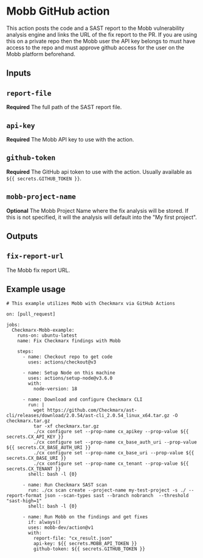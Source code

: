 # Mobb GitHub action

This action posts the code and a SAST report to the Mobb vulnerability analysis engine and links the URL of the fix report to the PR. If you are using this on a private repo then the Mobb user the API key belongs to must have access to the repo and must approve github access for the user on the Mobb platform beforehand.

## Inputs

## `report-file`

**Required** The full path of the SAST report file.

## `api-key`

**Required** The Mobb API key to use with the action.

## `github-token`

**Required** The GitHub api token to use with the action. Usually available as `${{ secrets.GITHUB_TOKEN }}`.

## `mobb-project-name`

**Optional** The Mobb Project Name where the fix analysis will be stored. If this is not specified, it will the analysis will default into the "My first project". 

## Outputs

## `fix-report-url`

The Mobb fix report URL.

## Example usage

```
# This example utilizes Mobb with Checkmarx via GitHub Actions

on: [pull_request]

jobs:
  Checkmarx-Mobb-example:
    runs-on: ubuntu-latest
    name: Fix Checkmarx findings with Mobb

    steps:
      - name: Checkout repo to get code
        uses: actions/checkout@v3

      - name: Setup Node on this machine
        uses: actions/setup-node@v3.6.0
        with:
          node-version: 18

      - name: Download and configure Checkmarx CLI
        run: |
          wget https://github.com/Checkmarx/ast-cli/releases/download/2.0.54/ast-cli_2.0.54_linux_x64.tar.gz -O checkmarx.tar.gz
          tar -xf checkmarx.tar.gz
          ./cx configure set --prop-name cx_apikey --prop-value ${{ secrets.CX_API_KEY }}
          ./cx configure set --prop-name cx_base_auth_uri --prop-value ${{ secrets.CX_BASE_AUTH_URI }}
          ./cx configure set --prop-name cx_base_uri --prop-value ${{ secrets.CX_BASE_URI }}
          ./cx configure set --prop-name cx_tenant --prop-value ${{ secrets.CX_TENANT }}
        shell: bash -l {0}

      - name: Run Checkmarx SAST scan
        run: ./cx scan create --project-name my-test-project -s ./ --report-format json --scan-types sast --branch nobranch  --threshold "sast-high=1"
        shell: bash -l {0}

      - name: Run Mobb on the findings and get fixes
        if: always()
        uses: mobb-dev/action@v1
        with:
          report-file: "cx_result.json"
          api-key: ${{ secrets.MOBB_API_TOKEN }}
          github-token: ${{ secrets.GITHUB_TOKEN }}
```
